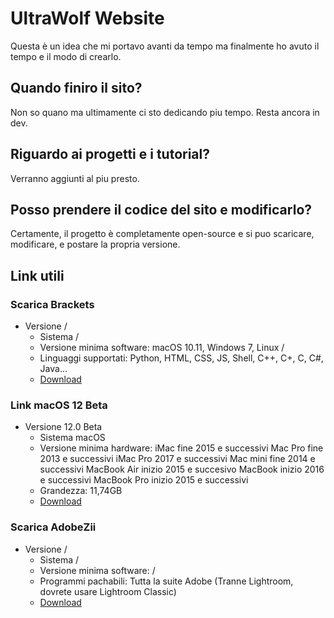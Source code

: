 # UltraWolf Website

Questa è un idea che mi portavo avanti da tempo ma finalmente ho avuto il tempo e il modo di crearlo.

## Quando finiro il sito?

Non so quano ma ultimamente ci sto dedicando piu tempo. Resta ancora in dev.

## Riguardo ai progetti e i tutorial?

Verranno aggiunti al piu presto.

## Posso prendere il codice del sito e modificarlo?

Certamente, il progetto è completamente open-source e si puo scaricare, modificare, e postare la propria versione.

## Link utili

### Scarica Brackets

- Versione /
  - Sistema /
  - Versione minima software: macOS 10.11, Windows 7, Linux /
  - Linguaggi supportati: Python, HTML, CSS, JS, Shell, C++, C+, C, C#, Java...
  - [Download](https://github.com/adobe/brackets/releases/tag/release-1.14.2) 

### Link macOS 12 Beta

- Versione 12.0 Beta
  - Sistema macOS
  - Versione minima hardware: 
 iMac fine 2015 e successivi
 Mac Pro fine 2013 e successivi
 iMac Pro 2017 e successivi
 Mac mini fine 2014 e successivi
 MacBook Air inizio 2015 e succesivo MacBook inizio 2016 e successivi
 MacBook Pro inizio 2015 e successivi
  - Grandezza: 11,74GB
  - [Download](https://mrmacintosh.com/macos-12-monterey-full-installer-database-download-directly-from-apple/) 

### Scarica AdobeZii

- Versione /
  - Sistema /
  - Versione minima software: /
  - Programmi pachabili: Tutta la suite Adobe (Tranne Lightroom, dovrete usare Lightroom Classic)
  - [Download](https://adobezii.com) 
